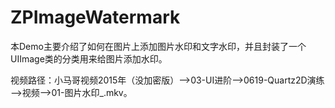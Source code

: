 # ZPImageWatermark
本Demo主要介绍了如何在图片上添加图片水印和文字水印，并且封装了一个UIImage类的分类用来给图片添加水印。

视频路径：小马哥视频2015年（没加密版）——>03-UI进阶——>0619-Quartz2D演练——>视频——>01-图片水印_.mkv。
